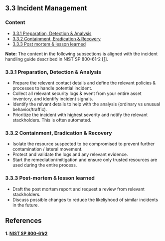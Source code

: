 ## 3.3 Incident Management

### Content 

* [3.3.1 Preparation, Detection & Analysis](#331-preparation-detection--analysis)
* [3.3.2 Containment, Eradication & Recovery](#332-containment-eradication--recovery)
* [3.3.3 Post mortem & lesson learned](#333-post-mortem--lesson-learned)

**Note:** The content in the following subsections is aligned with the incident handling guide described in NIST SP 800-61r2 [[1](#1-nist-sp-800-61r2)].

### 3.3.1 Preparation, Detection & Analysis
* Prepare the relevent contact details and define the relevant policies & processes to handle potential incident.
* Collect all relevant security logs & event from your entire asset inventory, and identify incident signals.
* Identify the relvant details to help with the analysis (ordinary vs unusual behavior/traffic).
* Prioritize the incident with highest severity and notify the relevant stackholders. This is often automated.

### 3.3.2 Containment, Eradication & Recovery
* Isolate the resource suspected to be compromised to prevent further contamination / lateral movement.
* Protect and validate the logs and any relevant evidence.
* Start the remediation/mitigation and ensure only trusted resources are used during the entire process.

### 3.3.3 Post-mortem & lesson learned
* Draft the post mortem report and request a review from relevant stackholders.
* Discuss possible changes to reduce the likeliyhood of similar incidents in the future.

## References
#### 1. [NIST SP 800-61r2](https://csrc.nist.gov/publications/detail/sp/800-61/rev-2/final)
